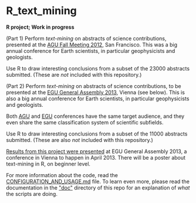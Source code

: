R_text_mining
=============

**R project; Work in progress**

 (Part 1) Perform *text-mining* on  abstracts of science contributions, 
presented at the [AGU Fall Meeting 2012][0], San Francisco. 
This was a big annual conference for Earth scientists, in particular geophysicists and geologists.

Use R to draw interesting conclusions from a subset of the 23000 abstracts submitted. (These are *not* included with this repository.)

 (Part 2) Perform *text-mining* on  abstracts of science contributions, 
to be presented at the [EGU General Assembly 2013][1], Vienna (see below). 
This is also a big annual conference for Earth scientists, in particular geophysicists and geologists.

Both [AGU][4]  and [EGU][2]  conferences have the same target audience, and they even share the same classification system of scientific subfields.

Use R to draw interesting conclusions from a subset of the 11000 abstracts submitted. (These are also *not* included with this repository.)



[Results from this project were presented][3] at EGU General Assembly 2013, a conference in Vienna to happen in April 2013. 
There will be a poster about text-mining in R, on beginner level.

For more information about the code, read the [CONFIGURATION_AND_USAGE.md](CONFIGURATION_AND_USAGE.md) file.
To learn even more, please read the documentation in the ["doc"](doc) directory of this repo for an explanation of  *what* the scripts are doing.


[0]: http://agu-fm12.abstractcentral.com/planner.jsp
[1]: http://www.egu2013.eu/
[2]: http://www.egu.eu/
[3]: http://meetingorganizer.copernicus.org/EGU2013/EGU2013-6217.pdf
[4]: http://www.agu.org/
